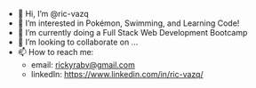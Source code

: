 - 👋 Hi, I’m @ric-vazq
- 👀 I’m interested in Pokémon, Swimming, and Learning Code!
- 🌱 I’m currently doing a Full Stack Web Development Bootcamp
- 💞️ I’m looking to collaborate on ...
- 📫 How to reach me:
  - email: rickyrabv@gmail.com
  - linkedIn: https://www.linkedin.com/in/ric-vazq/

<!---
ric-vazq/ric-vazq is a ✨ special ✨ repository because its `README.md` (this file) appears on your GitHub profile.
You can click the Preview link to take a look at your changes.
--->
